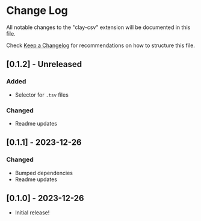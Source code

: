 # Change Log

All notable changes to the "clay-csv" extension will be documented in this file.

Check [Keep a Changelog](http://keepachangelog.com/) for recommendations on how to structure this file.

## [0.1.2] - Unreleased
### Added
- Selector for `.tsv` files
### Changed
- Readme updates

## [0.1.1] - 2023-12-26
### Changed
- Bumped dependencies
- Readme updates

## [0.1.0] - 2023-12-26
- Initial release!
